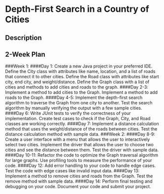 # Depth-First Search in a Country of Cities

## Description

## 2-Week Plan
###Week 1:
####Day 1:
      Create a new Java project in your preferred IDE.
      Define the City class with attributes like name, location, and a list of roads that connect it to other cities.
      Define the Road class with attributes like start city, end city, and weight/distance.
      Define the Graph class with a list of cities and methods to add cities and roads to the graph.
####Day 2-3:
      Implement a method to add cities to the Graph.
      Implement a method to add roads to the Graph.
####Day 4-5:
      Implement the depth-first search algorithm to traverse the Graph from one city to another.
      Test the search algorithm by manually verifying the output with a few sample cities.
####Day 6:
      Write JUnit tests to verify the correctness of your implementation.
      Create test cases to check if the Graph, City, and Road classes are working correctly.
####Day 7:
      Implement a distance calculation method that uses the weight/distance of the roads between cities.
      Test the distance calculation method with sample data.
###Week 2:
####Day 8-9:
      Create a user interface with a menu that allows the user to interactively select two cities.
      Implement the driver that allows the user to choose two cities and see the distance between them.
      Test the driver with sample data.
####Day 10-11:
      Refactor the code to optimize the Graph traversal algorithm for large graphs.
      Use profiling tools to measure the performance of your code.
####Day 12:
      Add error handling to your code to handle edge cases.
      Test the code with edge cases like invalid input data.
####Day 13:
      Implement a method to remove cities and roads from the Graph.
      Test the remove method with sample data.
####Day 14:
      Perform final testing and debugging on your code.
      Document your code and submit your project.
